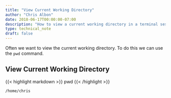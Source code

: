 ```yaml
---
title: "View Current Working Directory"
author: "Chris Albon"
date: 2018-06-17T00:00:00-07:00
description: "How to view a current working directory in a terminal session using the Linux command line."
type: technical_note
draft: false
---
```


Often we want to view the current working directory. To do this we can use the `pwd` command.

## View Current Working Directory

{{< highlight markdown >}}
pwd
{{< /highlight >}}
```
/home/chris
```